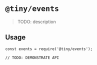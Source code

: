 # `@tiny/events`

> TODO: description

## Usage

```
const events = require('@tiny/events');

// TODO: DEMONSTRATE API
```
